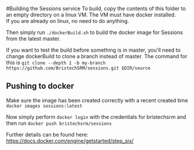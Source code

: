 #Building the Sessions service 
To build, copy the contents of this folder to an empty directory on a linux VM. The VM must have docker installed.  
If you are already on linux, no need to do anything. 

Then simply run `./dockerBuild.sh` to build the docker image for Sessions from the latest master.

If you want to test the build before something is in master, 
you'll need to change dockerBuild to clone a branch instead of master. The command for this is
`git clone --depth 1 -b my-branch https://github.com/BristechSRM/sessions.git $DIR/source`

## Pushing to docker
Make sure the image has been created correctly with a recent created time
`docker images sessions:latest`

Now simply perform `docker login` with the credentials for bristechsrm and then run 
`docker push bristechsrm/sessions`

Further details can be found here: 
https://docs.docker.com/engine/getstarted/step_six/ 